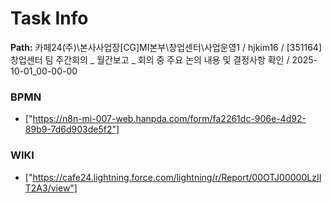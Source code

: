 # Task Info

**Path:** 카페24(주)\본사사업장\[CG]MI본부\창업센터\사업운영1 / hjkim16 / [351164] 창업센터 팀 주간회의 _ 월간보고 _ 회의 중 주요 논의 내용 및 결정사항 확인 / 2025-10-01_00-00-00

### BPMN
- ["https://n8n-mi-007-web.hanpda.com/form/fa2261dc-906e-4d92-89b9-7d6d903de5f2"]

### WIKI
- ["https://cafe24.lightning.force.com/lightning/r/Report/00OTJ00000LzIIT2A3/view"]

